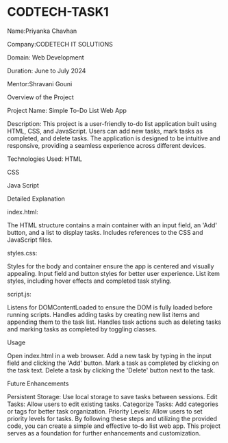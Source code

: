 # CODTECH-TASK1
Name:Priyanka Chavhan   

Company:CODETECH IT SOLUTIONS  

Domain: Web Development   

Duration: June to July 2024  

Mentor:Shravani Gouni


Overview of the Project  

Project Name: Simple To-Do List Web App  


Description: This project is a user-friendly to-do list application built using HTML, CSS, and JavaScript. Users can add new tasks, mark tasks as completed, and delete tasks. The application is designed to be intuitive and responsive, providing a seamless experience across different devices.  

Technologies Used:
HTML

CSS

Java Script



Detailed Explanation  

index.html:

The HTML structure contains a main container with an input field, an 'Add' button, and a list to display tasks.
Includes references to the CSS and JavaScript files.   


styles.css:

Styles for the body and container ensure the app is centered and visually appealing.
Input field and button styles for better user experience.
List item styles, including hover effects and completed task styling.    



script.js:

Listens for DOMContentLoaded to ensure the DOM is fully loaded before running scripts.
Handles adding tasks by creating new list items and appending them to the task list.
Handles task actions such as deleting tasks and marking tasks as completed by toggling classes.    


Usage  

Open index.html in a web browser.
Add a new task by typing in the input field and clicking the 'Add' button.
Mark a task as completed by clicking on the task text.
Delete a task by clicking the 'Delete' button next to the task.    


Future Enhancements  

Persistent Storage: Use local storage to save tasks between sessions.
Edit Tasks: Allow users to edit existing tasks.
Categorize Tasks: Add categories or tags for better task organization.
Priority Levels: Allow users to set priority levels for tasks.
By following these steps and utilizing the provided code, you can create a simple and effective to-do list web app. This project serves as a foundation for further enhancements and customization.






